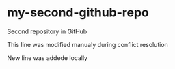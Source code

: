 # my-second-github-repo
Second repository in GitHub

This line was modified manualy during conflict resolution

New line was addede locally
